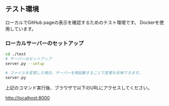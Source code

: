 ## テスト環境

ローカルでGitHub pageの表示を確認するためのテスト環境です。
Dockerを使用しています。

### ローカルサーバーのセットアップ

```bash
cd ./test
# サーバーのセットアップ
server.py --setup

# ファイルを変更した場合、サーバーを再起動することで変更を反映できます。
server.py
```

上記のコマンド実行後、ブラウザで以下のURLにアクセスしてください。

[http://localhost:8000](http://localhost:8000)
